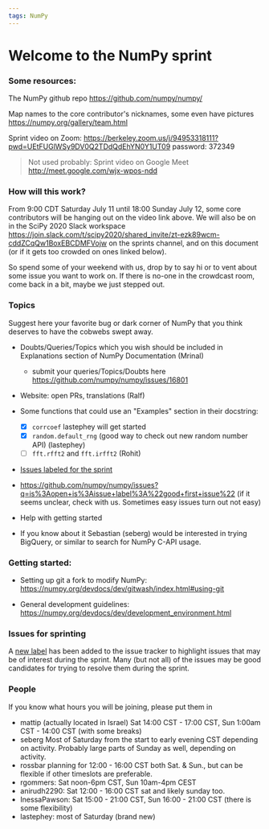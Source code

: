 ```yaml
---
tags: NumPy
---
```


# Welcome to the NumPy sprint

### Some resources:

The NumPy github repo https://github.com/numpy/numpy/

Map names to the core contributor's nicknames, some even have pictures
https://numpy.org/gallery/team.html

Sprint video on Zoom:  https://berkeley.zoom.us/j/94953318111?pwd=UEtFUGlWSy9DV0Q2TDdQdEhYN0Y1UT09 password: 372349

> Not used probably: Sprint video on Google Meet http://meet.google.com/wjx-wpos-ndd

### How will this work?

From 9:00 CDT Saturday July 11 until 18:00 Sunday July 12, some core contributors will be hanging out on the video link above. We will also be on in the SciPy 2020 Slack workspace https://join.slack.com/t/scipy2020/shared_invite/zt-ezk89wcm-cddZCqQw1BoxEBCDMFVojw on the sprints channel, and on this document (or if it gets too crowded on ones linked below).

So spend some of your weekend with us, drop by to say hi or to vent about some issue you want to work on. If there is no-one in the crowdcast room, come back in a bit, maybe we just stepped out.


### Topics

Suggest here your favorite bug or dark corner of NumPy that you think deserves to have the cobwebs swept away.

- Doubts/Queries/Topics which you wish should be included in Explanations section of NumPy Documentation (Mrinal)
  - submit your queries/Topics/Doubts here https://github.com/numpy/numpy/issues/16801

- Website: open PRs, translations (Ralf)

- Some functions that could use an "Examples" section in their docstring:
  - [x] `corrcoef` lastephey will get started
  - [x] `random.default_rng`  (good way to check out new random number API) (lastephey)
  - [ ]  `fft.rfft2` and `fft.irfft2`  (Rohit)

- [Issues labeled for the sprint](https://github.com/numpy/numpy/issues?q=is%3Aopen+is%3Aissue+label%3A%22NumPy+Sprint%22)

- https://github.com/numpy/numpy/issues?q=is%3Aopen+is%3Aissue+label%3A%22good+first+issue%22 (if it seems unclear, check with us. Sometimes easy issues turn out not easy)

- Help with getting started

- If you know about it Sebastian (seberg) would be interested in trying BigQuery, or similar to search for NumPy C-API usage.


### Getting started:

* Setting up git a fork to modify NumPy: https://numpy.org/devdocs/dev/gitwash/index.html#using-git

* General development guidelines: https://numpy.org/devdocs/dev/development_environment.html


### Issues for sprinting

A [new label](https://github.com/numpy/numpy/issues?q=is%3Aopen+is%3Aissue+label%3A%22NumPy+Sprint%22) has been added to the issue tracker to highlight issues that may be of interest during the sprint. Many (but not all) of the issues may be good candidates for trying to resolve them during the sprint.

### People

If you know what hours you will be joining, please put them in

* mattip (actually located in Israel) Sat 14:00 CST - 17:00 CST, Sun 1:00am CST - 14:00 CST (with some breaks)
* seberg Most of Saturday from the start to early evening CST depending on activity.  Probably large parts of Sunday as well, depending on activity.
* rossbar planning for 12:00 - 16:00 CST both Sat. & Sun., but can be flexible if other timeslots are preferable.
* rgommers: Sat noon-6pm CST, Sun 10am-4pm CEST
* anirudh2290: Sat 12:00 - 16:00 CST sat and likely sunday too.
* InessaPawson: Sat 15:00 - 21:00 CST, Sun 16:00 - 21:00 CST (there is some flexibility)
* lastephey: most of Saturday (brand new)